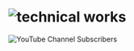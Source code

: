 # <img alt="technical works" src="https://img.shields.io/badge/technical%20works-True-red?style=for-the-badge">
<img alt="YouTube Channel Subscribers" src="https://img.shields.io/youtube/channel/subscribers/UCHmF8hEle_bPEGjFeieifIQ?style=flat-square">
